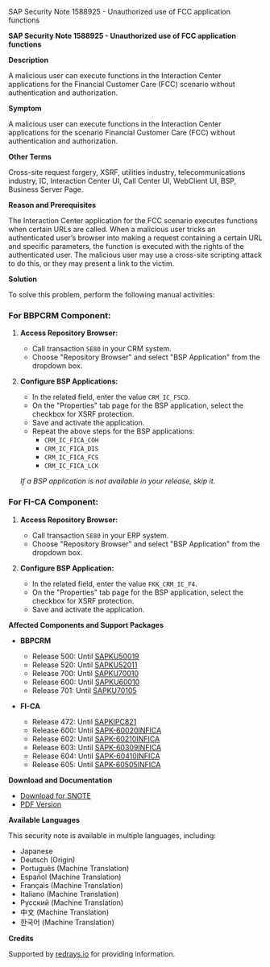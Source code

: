 SAP Security Note 1588925 - Unauthorized use of FCC application functions

**SAP Security Note 1588925 - Unauthorized use of FCC application functions**

**Description**

A malicious user can execute functions in the Interaction Center applications for the Financial Customer Care (FCC) scenario without authentication and authorization.

**Symptom**

A malicious user can execute functions in the Interaction Center applications for the scenario Financial Customer Care (FCC) without authentication and authorization.

**Other Terms**

Cross-site request forgery, XSRF, utilities industry, telecommunications industry, IC, Interaction Center UI, Call Center UI, WebClient UI, BSP, Business Server Page.

**Reason and Prerequisites**

The Interaction Center application for the FCC scenario executes functions when certain URLs are called. When a malicious user tricks an authenticated user’s browser into making a request containing a certain URL and specific parameters, the function is executed with the rights of the authenticated user. The malicious user may use a cross-site scripting attack to do this, or they may present a link to the victim.

**Solution**

To solve this problem, perform the following manual activities:

### For BBPCRM Component:

1. **Access Repository Browser:**
   - Call transaction `SE80` in your CRM system.
   - Choose "Repository Browser" and select "BSP Application" from the dropdown box.
   
2. **Configure BSP Applications:**
   - In the related field, enter the value `CRM_IC_FSCD`.
   - On the "Properties" tab page for the BSP application, select the checkbox for XSRF protection.
   - Save and activate the application.
   - Repeat the above steps for the BSP applications:
     - `CRM_IC_FICA_COH`
     - `CRM_IC_FICA_DIS`
     - `CRM_IC_FICA_FCS`
     - `CRM_IC_FICA_LCK`
   
   *If a BSP application is not available in your release, skip it.*

### For FI-CA Component:

1. **Access Repository Browser:**
   - Call transaction `SE80` in your ERP system.
   - Choose "Repository Browser" and select "BSP Application" from the dropdown box.
   
2. **Configure BSP Application:**
   - In the related field, enter the value `FKK_CRM_IC_F4`.
   - On the "Properties" tab page for the BSP application, select the checkbox for XSRF protection.
   - Save and activate the application.

**Affected Components and Support Packages**

- **BBPCRM**
  - Release 500: Until [SAPKU50019](https://me.sap.com/supportpackage/SAPKU50019)
  - Release 520: Until [SAPKU52011](https://me.sap.com/supportpackage/SAPKU52011)
  - Release 700: Until [SAPKU70010](https://me.sap.com/supportpackage/SAPKU70010)
  - Release 600: Until [SAPKU60010](https://me.sap.com/supportpackage/SAPKU60010)
  - Release 701: Until [SAPKU70105](https://me.sap.com/supportpackage/SAPKU70105)

- **FI-CA**
  - Release 472: Until [SAPKIPC821](https://me.sap.com/supportpackage/SAPKIPC821)
  - Release 600: Until [SAPK-60020INFICA](https://me.sap.com/supportpackage/SAPK-60020INFICA)
  - Release 602: Until [SAPK-60210INFICA](https://me.sap.com/supportpackage/SAPK-60210INFICA)
  - Release 603: Until [SAPK-60309INFICA](https://me.sap.com/supportpackage/SAPK-60309INFICA)
  - Release 604: Until [SAPK-60410INFICA](https://me.sap.com/supportpackage/SAPK-60410INFICA)
  - Release 605: Until [SAPK-60505INFICA](https://me.sap.com/supportpackage/SAPK-60505INFICA)

**Download and Documentation**

- [Download for SNOTE](https://notesdownloads.sap.com/note/0040000009432342017)
- [PDF Version](https://userapps.support.sap.com/sap/support/sfm/notes/print/0001588925?language=en-US&token=9368DE10AC8F1D7C8086BD39703743C3)

**Available Languages**

This security note is available in multiple languages, including:
- Japanese
- Deutsch (Origin)
- Português (Machine Translation)
- Español (Machine Translation)
- Français (Machine Translation)
- Italiano (Machine Translation)
- Русский (Machine Translation)
- 中文 (Machine Translation)
- 한국어 (Machine Translation)

**Credits**

Supported by [redrays.io](https://redrays.io) for providing information.